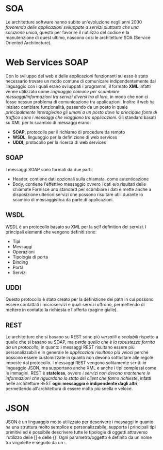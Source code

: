 # SOA
Le architetture software hanno subito un'evoluzione negli anni 2000 *favorendo delle applicazioni sviluppate a servizi piuttosto che una soluzione unica*, questo per favorire il riutilizzo del codice e la manutenzione di quest ultimo, nascono così le architetture SOA (Service Oriented Architecture).
# Web Services SOAP
Con lo sviluppo del web e delle applicazioni funzionanti su esso è stato necessario trovare un modo comune di comunicare indipendentemente dal linguaggio con i quali erano sviluppati i programmi, il formato **XML** infatti venne utilizzato come *linguaggio comune per scambiare messaggi/informazioni tra servizi diversi tra di loro*, in modo che non ci fosse nessun problema di comunicazione tra applicazioni.
Inoltre il web ha iniziato cambiare funzionalità, passando da un posto in quale *principalmente interagivano gli umani a un posto dove la principale fonte di traffico sono i messaggi che viaggiano tra applicazioni*.
Gli standard basati su XML per lo scambio di messaggi erano:
- **SOAP**, protocollo per il richiamo di procedure da remoto
- **WSDL**, linguaggio per la definizione di web services
- **UDDI**, protocollo per la ricerca di web services
## SOAP
I messaggi SOAP sono formati da due parti:
- Header, contiene dati opzionali sulla chiamata, come autenticazione
- Body, contiene l'effettivo messaggio ovvero i dati e/o risultati delle chiamate
Fornisce uno standard per scambiare i dati e mette anche a disposizione ulteriori servizi che possono risultare utili durante lo scambio di messaggistica da parte di applicazioni.
## WSDL
WSDL è un protocollo basato su XML per la self definition dei servizi.
I principali elementi che vengono definiti sono:
- Tipi
- Messaggi
- Operazioni
- Tipologia di porta
- Binding
- Porta
- Servizi
## UDDI
Questo protocollo è stato creato per la definizione dei path in cui possono essere contattati i microservizi e quali servizi offrono, permettendo di mettere in contatto la richiesta e l'offerta (pagine gialle).
## REST
Le architetture che si basano su REST sono più *versatili e scalabili* rispetto a quelle che si basano su SOAP, ma *perde quella che è la robustezza fornita da un protocollo*, in quanto i messaggi REST risultano essere più personalizzabili e in generale le *applicazioni risultano più veloci* perché possono essere customizzate in quanto non devono sottostare alle regole imposte dal protocollo.
I messaggi REST vengono solitamente scritti in linguaggio JSON, ma supportano anche XML e anche i tipi complessi come le immagini.
REST è **stateless**, ovvero *i servizi non devono mantenere le informazioni che riguardano lo stato dei client che fanno richieste*, infatti nelle architetture REST **ogni messaggio è indipendente dagli altri**, permettendo all'architettura di essere molto più snella e veloce.
# JSON
JSON è un linguaggio molto utilizzato per descrivere i messaggi in quanto ha una struttura molto semplice e personalizzabile, supporta i principali tipi primitivi ed è possibile descrivere tutte le tipologie di oggetti attraverso l'utilizzo delle [] e delle {}.
Ogni parametro/oggetto è definito da un nome tra virgolette e seguito da un :.
